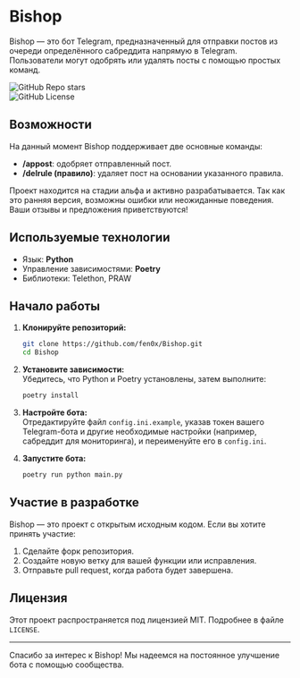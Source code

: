 # Bishop

Bishop — это бот Telegram, предназначенный для отправки постов из очереди определённого сабреддита напрямую в Telegram. Пользователи могут одобрять или удалять посты с помощью простых команд.

![GitHub Repo stars](https://img.shields.io/github/stars/fen0x/Bishop?style=flat-square)  
![GitHub License](https://img.shields.io/github/license/fen0x/Bishop?style=flat-square)  

## Возможности

На данный момент Bishop поддерживает две основные команды:

- **/appost**: одобряет отправленный пост.  
- **/delrule (правило)**: удаляет пост на основании указанного правила.

Проект находится на стадии альфа и активно разрабатывается. Так как это ранняя версия, возможны ошибки или неожиданные поведения. Ваши отзывы и предложения приветствуются!

## Используемые технологии

- Язык: **Python**  
- Управление зависимостями: **Poetry**  
- Библиотеки: Telethon, PRAW  

## Начало работы

1. **Клонируйте репозиторий:**  
   ```bash
   git clone https://github.com/fen0x/Bishop.git
   cd Bishop
   ```

2. **Установите зависимости:**  
   Убедитесь, что Python и Poetry установлены, затем выполните:  
   ```bash
   poetry install
   ```

3. **Настройте бота:**  
   Отредактируйте файл `config.ini.example`, указав токен вашего Telegram-бота и другие необходимые настройки (например, сабреддит для мониторинга), и переименуйте его в `config.ini`.

4. **Запустите бота:**  
   ```bash
   poetry run python main.py
   ```

## Участие в разработке

Bishop — это проект с открытым исходным кодом. Если вы хотите принять участие:  

1. Сделайте форк репозитория.  
2. Создайте новую ветку для вашей функции или исправления.  
3. Отправьте pull request, когда работа будет завершена.  

## Лицензия

Этот проект распространяется под лицензией MIT. Подробнее в файле `LICENSE`.

---

Спасибо за интерес к Bishop! Мы надеемся на постоянное улучшение бота с помощью сообщества.